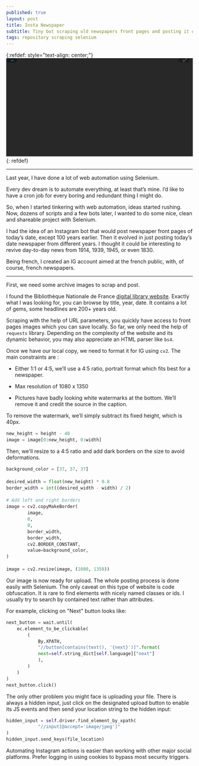 ```yaml
---
published: true
layout: post
title: Insta Newspaper
subtitle: Tiny bot scraping old newspapers front pages and posting it on Instagram.
tags: repository scraping selenium
---
```

{:refdef: style="text-align: center;"}
![demo](https://raw.githubusercontent.com/PabloLec/insta_newspaper/main/docs/assets/demo.gif)
{: refdef}

<!--more-->
<hr>

Last year, I have done a lot of web automation using Selenium.

Every dev dream is to automate everything, at least that’s mine. I’d like to have a cron job for every boring and redundant thing I might do.

So, when I started tinkering with web automation, ideas started rushing. Now, dozens of scripts and a few bots later, I wanted to do some nice, clean and shareable project with Selenium.

I had the idea of an Instagram bot that would post newspaper front pages of today’s date, except 100 years earlier. Then it evolved in just posting today’s date newspaper from different years. I thought it could be interesting to revive day-to-day news from 1914, 1939, 1945, or even 1830.

Being french, I created an IG account aimed at the french public, with, of course, french newspapers.

<hr>

First, we need some archive images to scrap and post.

I found the Bibliothèque Nationale de France [digital library website](https://gallica.bnf.fr/). Exactly what I was looking for, you can browse by title, year, date. It contains a lot of gems, some headlines are 200+ years old.

Scraping with the help of URL parameters, you quickly have access to front pages images which you can save locally. So far, we only need the help of `requests` library. Depending on the complexity of the website and its dynamic behavior, you may also appreciate an HTML parser like `bs4`.

Once we have our local copy, we need to format it for IG using `cv2`. The main constraints are :

- Either 1:1 or 4:5, we’ll use a 4:5 ratio, portrait format which fits best for a newspaper.

- Max resolution of 1080 x 1350

- Pictures have badly looking white watermarks at the bottom. We’ll remove it and credit the source in the caption.

To remove the watermark, we’ll simply subtract its fixed height, which is 40px.
```python
new_height = height - 40	 
image = image[0:new_height, 0:width]
```

Then, we'll resize to a 4:5 ratio and add dark borders on the size to avoid deformations.
```python
background_color = [37, 37, 37]

desired_width = float(new_height) * 0.8
border_width = int((desired_width - width) / 2)

# Add left and right borders
image = cv2.copyMakeBorder(
		image,
		0,
		0,
		border_width,
		border_width,
		cv2.BORDER_CONSTANT,
		value=background_color,
)

image = cv2.resize(image, (1080, 1350))
```

Our image is now ready for upload. The whole posting process is done easily with Selenium. The only caveat on this type of website is code obfuscation. It is rare to find elements with nicely named classes or ids. I usually try to search by contained text rather than attributes.

For example, clicking on "Next" button looks like:
```python
next_button = wait.until(
    ec.element_to_be_clickable(
        (
            By.XPATH,
            "//button[contains(text(), '{next}')]".format(
            next=self.string_dict[self.language]["next"]
            ),
        )
    )
)
next_button.click()
```

The only other problem you might face is uploading your file. There is always a hidden input, just click on the designated upload button to enable its JS events and then send your location string to the hidden input:
```python
hidden_input = self.driver.find_element_by_xpath(
            "//input[@accept='image/jpeg']"
)
hidden_input.send_keys(file_location)
```

Automating Instagram actions is easier than working with other major social platforms. Prefer logging in using cookies to bypass most security triggers.


